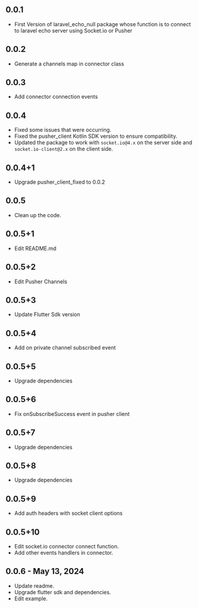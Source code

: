 ## 0.0.1

- First Version of laravel_echo_null package whose function is to connect to laravel echo server using Socket.io or Pusher

## 0.0.2

- Generate a channels map in connector class

## 0.0.3

- Add connector connection events

## 0.0.4

- Fixed some issues that were occurring.
- Fixed the pusher_client Kotlin SDK version to ensure compatibility.
- Updated the package to work with `socket.io@4.x` on the server side and `socket.io-client@2.x` on the client side.

## 0.0.4+1

- Upgrade pusher_client_fixed to 0.0.2

## 0.0.5

- Clean up the code.

## 0.0.5+1

- Edit README.md

## 0.0.5+2

- Edit Pusher Channels

## 0.0.5+3

- Update Flutter Sdk version

## 0.0.5+4

- Add on private channel subscribed event

## 0.0.5+5

- Upgrade dependencies

## 0.0.5+6

- Fix onSubscribeSuccess event in pusher client

## 0.0.5+7

- Upgrade dependencies

## 0.0.5+8

- Upgrade dependencies

## 0.0.5+9

- Add auth headers with socket client options

## 0.0.5+10

- Edit socket.io connector connect function.
- Add other events handlers in connector.

## 0.0.6 - May 13, 2024

- Update readme.
- Upgrade flutter sdk and dependencies.
- Edit example.
